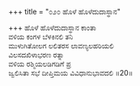 +++
title = "೦೨೦ ಹೊಳೆ ಹೊಳೆದುದಾಸ್ಥಾನ"

+++
ಹೊಳೆ ಹೊಳೆದುದಾಸ್ಥಾನ ಕಾಂತಾ  
ವಳಿಯ ಕಂಗಳ ಬೆಳಕಿನಲಿ ತನಿ                         
ಮುಳುಗಿತೋಲಗ ಲಲಿತರಸ ಲಾವಣ್ಯಲಹರಿಯಲಿ  
ವಿಲಸದಖಿಳಾಭರಣ ರತ್ನಾ  
ವಳಿಯ ರಶ್ಮಿಯಲಡಿಗಡಿಗೆ ಪ್ರ  
ಜ್ವಲಿಸಿತಾ ಸಭೆ ದೀಪ್ತಿಮಯ ವಿವಿಧಾನುಭಾವದಲಿ     ॥20॥